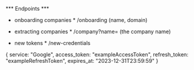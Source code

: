 *** Endpoints ***
* onboarding companies *
/onboarding 
(name, domain)

* extracting companies * 
/company?name=
(the company name)


* new tokens * 
/new-credentials


{
    service: "Google",
  access_token: "exampleAccessToken",
  refresh_token: "exampleRefreshToken",
  expires_at: "2023-12-31T23:59:59"
}